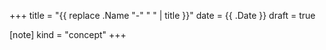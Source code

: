 +++
title = "{{ replace .Name "-" " " | title }}"
date = {{ .Date }}
draft = true

[note]
kind = "concept"
+++

